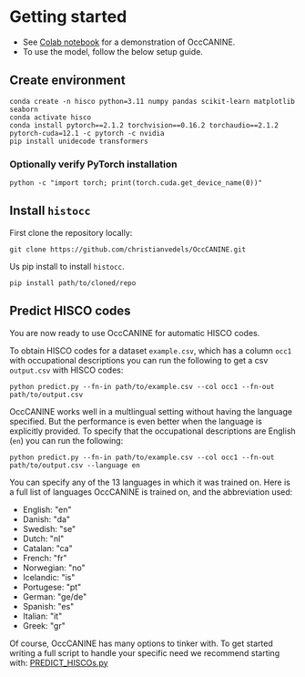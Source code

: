 # Getting started
- See [Colab notebook](https://github.com/christianvedels/OccCANINE/blob/main/OccCANINE_colab.ipynb) for a demonstration of OccCANINE.
- To use the model, follow the below setup guide.

## Create environment
```
conda create -n hisco python=3.11 numpy pandas scikit-learn matplotlib seaborn
conda activate hisco
conda install pytorch==2.1.2 torchvision==0.16.2 torchaudio==2.1.2 pytorch-cuda=12.1 -c pytorch -c nvidia
pip install unidecode transformers
```

### Optionally verify PyTorch installation
```
python -c "import torch; print(torch.cuda.get_device_name(0))"
```

## Install `histocc`

First clone the repository locally:
```
git clone https://github.com/christianvedels/OccCANINE.git
```

Us pip install to install `histocc`.
```
pip install path/to/cloned/repo
```

## Predict HISCO codes
You are now ready to use OccCANINE for automatic HISCO codes. 

To obtain HISCO codes for a dataset `example.csv`, which has a column `occ1` with occupational descriptions you can run the following to get a csv `output.csv` with HISCO codes:

`python predict.py --fn-in path/to/example.csv --col occ1 --fn-out path/to/output.csv`

OccCANINE works well in a multlingual setting without having the language specified. But the performance is even better when the language is explicitly provided. To specify that the occupational descriptions are English (`en`) you can run the following:

`python predict.py --fn-in path/to/example.csv --col occ1 --fn-out path/to/output.csv --language en`

You can specify any of the 13 languages in which it was trained on. Here is a full list of languages OccCANINE is trained on, and the abbreviation used:
+ English: "en"
+ Danish: "da"
+ Swedish: "se"
+ Dutch: "nl"
+ Catalan: "ca"
+ French: "fr"
+ Norwegian: "no"
+ Icelandic: "is"
+ Portugese: "pt"
+ German: "ge/de"
+ Spanish: "es"
+ Italian: "it"
+ Greek: "gr"

Of course, OccCANINE has many options to tinker with. To get started writing a full script to handle your specific need we recommend starting with: [PREDICT_HISCOs.py](https://github.com/christianvedels/OccCANINE/blob/main/PREDICT_HISCOs.py)